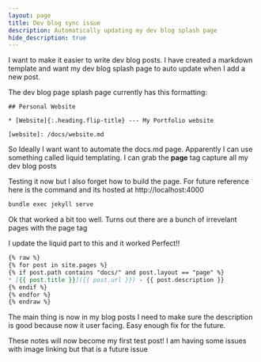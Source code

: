 ```yaml
---
layout: page
title: Dev blog sync issue
description: Automatically updating my dev blog splash page
hide_description: true
---
```


I want to make it easier to write dev blog posts. I have created a markdown template and want my dev blog splash page to auto update when I add a new post.

The dev blog page splash page currently has this formatting:

```
## Personal Website

* [Website]{:.heading.flip-title} --- My Portfolio website

[website]: /docs/website.md

```

So Ideally I want want to automate the docs.md page. Apparently I can use something called liquid templating. I can grab the **page** tag capture all my dev blog posts

Testing it now but I also forget how to build the page. For future reference here is the command and its hosted at http://localhost:4000

```bash
bundle exec jekyll serve
```

Ok that worked a bit too well. Turns out there are a bunch of irrevelant pages with the page tag 


I update the liquid part to this and it worked Perfect!! 

```markdown
{% raw %}
{% for post in site.pages %}
{% if post.path contains "docs/" and post.layout == "page" %}
* [{{ post.title }}]({{ post.url }}) - {{ post.description }}
{% endif %}
{% endfor %}
{% endraw %}
```

The main thing is now in my blog posts I need to make sure the description is good because now it user facing. Easy enough fix for the future. 

These notes will now become my first test post! I am having some issues with image linking but that is a future issue 

